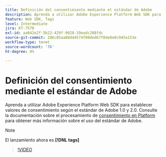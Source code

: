 ```yaml
---
title: Definición del consentimiento mediante el estándar de Adobe
description: Aprenda a utilizar Adobe Experience Platform Web SDK para establecer valores de consentimiento según el estándar de Adobe 1.0 y 2.0.
feature: Web SDK, Tags
level: Intermediate
jira: KT-7570
exl-id: aa042e2f-5b22-429f-9028-19eadc288fdc
source-git-commit: 286c85aa88d44574f00ded67f0de8e0c945a153e
workflow-type: tm+mt
source-wordcount: '76'
ht-degree: 0%

---
```


# Definición del consentimiento mediante el estándar de Adobe

Aprenda a utilizar Adobe Experience Platform Web SDK para establecer valores de consentimiento según el estándar de Adobe 1.0 y 2.0. Consulte la documentación sobre el procesamiento de [consentimiento en Platform](https://experienceleague.adobe.com/docs/experience-platform/landing/governance-privacy-security/consent/iab/overview.html?lang=es) para obtener más información sobre el uso del estándar de Adobe.

>[!NOTE]
>
> El lanzamiento ahora es **[!DNL tags]**

>[!VIDEO](https://video.tv.adobe.com/v/332694/?learn=on&enablevpops)
